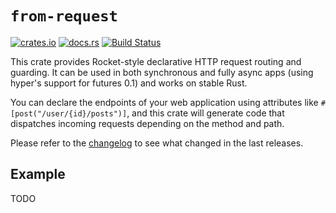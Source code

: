 # `from-request`

[![crates.io](https://img.shields.io/crates/v/from-request.svg)](https://crates.io/crates/from-request)
[![docs.rs](https://docs.rs/from-request/badge.svg)](https://docs.rs/from-request/)
[![Build Status](https://travis-ci.org/1aim/from-request.svg?branch=master)](https://travis-ci.org/1aim/from-request)

This crate provides Rocket-style declarative HTTP request routing and guarding.
It can be used in both synchronous and fully async apps (using hyper's support
for futures 0.1) and works on stable Rust.

You can declare the endpoints of your web application using attributes like
`#[post("/user/{id}/posts")]`, and this crate will generate code that dispatches
incoming requests depending on the method and path.

Please refer to the [changelog](CHANGELOG.md) to see what changed in the last
releases.

## Example

TODO
